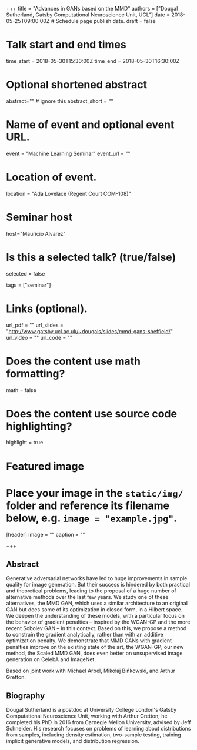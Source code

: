 +++
title = "Advances in GANs based on the MMD"
authors = ["Dougal Sutherland, Gatsby Computational Neuroscience Unit, UCL"]
date = 2018-05-25T09:00:00Z  # Schedule page publish date.
draft = false

# Talk start and end times
time_start = 2018-05-30T15:30:00Z
time_end = 2018-05-30T16:30:00Z

# Optional shortened abstract
abstract="" # ignore this
abstract_short = ""

# Name of event and optional event URL.
event = "Machine Learning Seminar"
event_url = ""

# Location of event.
location = "Ada Lovelace (Regent Court COM-108)"

# Seminar host
host="Mauricio Alvarez"

# Is this a selected talk? (true/false)
selected = false

tags = ["seminar"]

# Links (optional).
url_pdf = ""
url_slides = "http://www.gatsby.ucl.ac.uk/~dougals/slides/mmd-gans-sheffield/"
url_video = ""
url_code = ""

# Does the content use math formatting?
math = false

# Does the content use source code highlighting?
highlight = true

# Featured image
# Place your image in the `static/img/` folder and reference its filename below, e.g. `image = "example.jpg"`.
[header]
image = ""
caption = ""

+++

## Abstract

Generative adversarial networks have led to huge improvements in sample quality for image generation. But their success is hindered by both practical and theoretical problems, leading to the proposal of a huge number of alternative methods over the last few years. We study one of these alternatives, the MMD GAN, which uses a similar architecture to an original GAN but does some of its optimization in closed form, in a Hilbert space. We deepen the understanding of these models, with a particular focus on the behavior of gradient penalties – inspired by the WGAN-GP and the more recent Sobolev GAN – in this context. Based on this, we propose a method to constrain the gradient analytically, rather than with an additive optimization penalty. We demonstrate that MMD GANs with gradient penalties improve on the existing state of the art, the WGAN-GP; our new method, the Scaled MMD GAN, does even better on unsupervised image generation on CelebA and ImageNet.

Based on joint work with Michael Arbel, Mikołaj Bińkowski, and Arthur Gretton.

## Biography

Dougal Sutherland is a postdoc at University College London's Gatsby Computational Neuroscience Unit, working with Arthur Gretton; he completed his PhD in 2016 from Carnegie Mellon University, advised by Jeff Schneider. His research focuses on problems of learning about distributions from samples, including density estimation, two-sample testing, training implicit generative models, and distribution regression.

